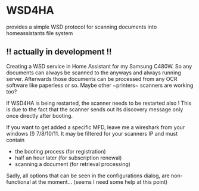 # WSD4HA
provides a simple WSD protocol for scanning documents into homeassistants file system


## **!! actually in development !!**

Creating a WSD service in Home Assistant for my Samsung C480W.
So any documents can always be scanned to the anyways and always running server. Afterwards those documents can be processed from any OCR software like paperless or so. Maybe other ~printers~ scanners are working too?

If WSD4HA is being restarted, the scanner needs to be restarted also ! This is due to the fact that the scanner sends out its discovery message only once directly after booting.

If you want to get added a specific MFD, leave me a wireshark from your windows (!) 7/8/10/11. It may be filtered for your scanners IP and must contain
- the booting process (for registration)
- half an hour later (for subscription renewal)
- scanning a document (for retrieval processing)

Sadly, all options that can be seen in the configurations dialog, are non-functional at the moment... (seems I need some help at this point)
